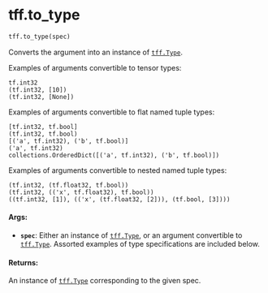 <div itemscope itemtype="http://developers.google.com/ReferenceObject">
<meta itemprop="name" content="tff.to_type" />
<meta itemprop="path" content="Stable" />
</div>

# tff.to_type

``` python
tff.to_type(spec)
```

Converts the argument into an instance of <a href="../tff/Type.md"><code>tff.Type</code></a>.

Examples of arguments convertible to tensor types:

```
tf.int32
(tf.int32, [10])
(tf.int32, [None])
```

Examples of arguments convertible to flat named tuple types:

```
[tf.int32, tf.bool]
(tf.int32, tf.bool)
[('a', tf.int32), ('b', tf.bool)]
('a', tf.int32)
collections.OrderedDict([('a', tf.int32), ('b', tf.bool)])
```

Examples of arguments convertible to nested named tuple types:

```
(tf.int32, (tf.float32, tf.bool))
(tf.int32, (('x', tf.float32), tf.bool))
((tf.int32, [1]), (('x', (tf.float32, [2])), (tf.bool, [3])))
```

#### Args:

* <b>`spec`</b>: Either an instance of <a href="../tff/Type.md"><code>tff.Type</code></a>, or an argument convertible to
    <a href="../tff/Type.md"><code>tff.Type</code></a>. Assorted examples of type specifications are included below.


#### Returns:

An instance of <a href="../tff/Type.md"><code>tff.Type</code></a> corresponding to the given spec.